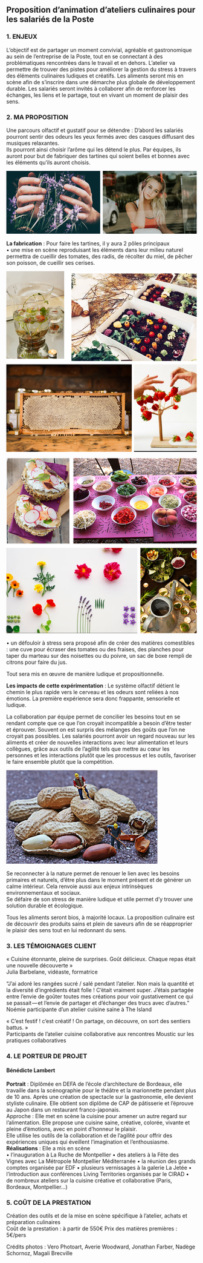 ## Proposition d’animation d’ateliers culinaires pour les salariés de la Poste 





### 1.	ENJEUX 
L’objectif est de partager un moment convivial, agréable et gastronomique au sein de l’entreprise de la Poste, tout en se connectant à des problématiques rencontrées dans le travail et en dehors. L’atelier va permettre de trouver des pistes pour améliorer la gestion du stress à travers des éléments culinaires ludiques et créatifs. Les aliments seront mis en scène afin de s’inscrire dans une démarche plus globale de développement durable. Les salariés seront invités à collaborer afin de renforcer les échanges, les liens et le partage, tout en vivant un moment de plaisir des sens.  


### 2.	MA PROPOSITION

  Une parcours olfactif et gustatif pour se détendre : D’abord les salariés pourront sentir des odeurs les yeux fermés avec des casques diffusant des musiques relaxantes.  
Ils pourront ainsi choisir l’arôme qui les détend le plus. 
Par équipes, ils auront pour but de fabriquer des tartines qui soient belles et bonnes avec les éléments qu’ils auront choisis.  
 
![odeurs-musique](https://github.com/bndct-lmbrt/ateliers/raw/master/medias/odeurs-musique.jpg)


**La fabrication** : Pour faire les tartines, il y aura 2 pôles principaux  
•	une mise en scène reproduisant les éléments dans leur milieu naturel permettra de cueillir des tomates, des radis, de récolter du miel, de pêcher son poisson, de cueillir ses cerises.  

 
![ambiance](https://github.com/bndct-lmbrt/ateliers/raw/master/medias/cueillette.jpg)
 
![ambiance](https://github.com/bndct-lmbrt/ateliers/raw/master/medias/cueillette2.jpg)


•	un défouloir à stress sera proposé afin de créer des matières comestibles : une cuve pour écraser des tomates ou des fraises, des planches pour taper du marteau sur des noisettes ou du poivre, un sac de boxe rempli de citrons pour faire du jus.  
 

Tout sera mis en œuvre de manière ludique et propositionnelle.  

 **Les impacts de cette expérimentation** : Le système olfactif détient le chemin le plus rapide vers le cerveau et les odeurs sont reliées à nos émotions. La première expérience sera donc frappante, sensorielle et ludique.    

La collaboration par équipe permet de concilier les besoins tout en se rendant compte que ce que l’on croyait incompatible a besoin d’être tester et éprouver. Souvent on est surpris des mélanges des goûts que l’on ne croyait pas possibles. Les salariés pourront avoir un regard nouveau sur les aliments et créer de nouvelles interactions avec leur alimentation et leurs collègues, grâce aux outils de l’agilité tels que mettre au cœur les personnes et les interactions plutôt que les processus et les outils, favoriser le faire ensemble plutôt que la compétition. 

![collaboration](https://github.com/bndct-lmbrt/ateliers/raw/master/medias/travaux-cacahuete.jpg) 

Se reconnecter à la nature permet de renouer le lien avec les besoins primaires et naturels, d’être plus dans le moment présent et de générer un calme intérieur. Cela renvoie aussi aux enjeux intrinsèques environnementaux et sociaux.  
Se défaire de son stress de manière ludique et utile permet d’y trouver une solution durable et écologique.  

Tous les aliments seront bios, à majorité locaux. La proposition culinaire est de découvrir des produits sains et plein de saveurs afin de se réapproprier le plaisir des sens tout en lui redonnant du sens.  




### 3.	LES TÉMOIGNAGES CLIENT

« Cuisine étonnante, pleine de surprises. Goût délicieux. Chaque repas était une nouvelle découverte »  
Julia Barbelane, vidéaste, formatrice  

“J’ai adoré les rangées sucré / salé pendant l’atelier. Non mais la quantité et la diversité d’ingrédients était folle ! C’était vraiment super. J’étais partagée entre l’envie de goûter toutes mes créations pour voir gustativement ce qui se passait — et l’envie de partager et d’échanger des trucs avec d’autres.”
Noémie participante d’un atelier cuisine saine à The Island  

« C’est festif ! c’est créatif ! On partage, on découvre, on sort des sentiers battus. »  
Participants de l’atelier cuisine collaborative aux rencontres Moustic sur les pratiques collaboratives  




### 4.	LE PORTEUR DE PROJET


#### Bénédicte Lambert

**Portrait** : Diplômée en DEFA de l’école d’architecture de Bordeaux, elle travaille dans la scénographie pour le théâtre et la marionnette pendant plus de 10 ans. Après une création de spectacle sur la gastronomie, elle devient styliste culinaire.   Elle obtient son diplôme de CAP de pâtisserie et l’éprouve au Japon dans un restaurant franco-japonais.  
Approche : Elle met en scène la cuisine pour amener un autre regard sur l’alimentation. Elle propose une cuisine saine, créative, colorée, vivante et pleine d’émotions, avec en point d’honneur le plaisir.  
Elle utilise les outils de la collaboration et de l’agilité pour offrir des expériences uniques qui éveillent l’imagination et l’enthousiasme.  
**Réalisations** : Elle a mis en scène   
•	l’inauguration à La Ruche de Montpellier
•	des ateliers à la Fête des Vignes avec La Métropole Montpellier Méditerranée
•	la réunion des grands comptes organisée par EDF
•	plusieurs vernissages à la galerie La Jetée
•	l’introduction aux conférences Living Territories organisés par le CIRAD
•	de nombreux ateliers sur la cuisine créative et collaborative (Paris, Bordeaux, Montpellier…)




### 5.	COÛT DE LA PRESTATION

Création des outils et de la mise en scène spécifique à l’atelier, achats et préparation culinaires   
Coût de la prestation : à partir de 550€ 
Prix des matières premières : 5€/pers  














Crédits photos : Vero Photoart, Averie Woodward, Jonathan Farber, Nadège Schornoz, Magali Brecville  
